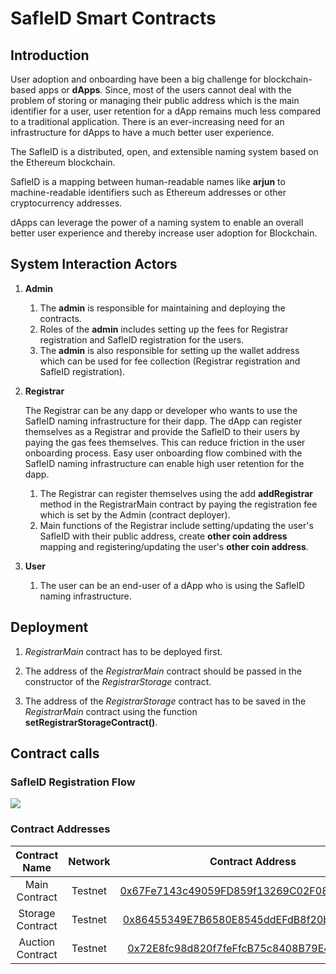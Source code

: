 # SafleID Smart Contracts

## Introduction

User adoption and onboarding have been a big challenge for blockchain-based apps or **dApps**.
Since, most of the users cannot deal with the problem of storing or managing their public address which is the main identifier for a user, user retention for a dApp remains much less compared to a traditional application. There is an ever-increasing need for an infrastructure for dApps to have a much better user experience.

The SafleID is a distributed, open, and extensible naming system based on the Ethereum blockchain.

SafleID is a mapping between human-readable names like **arjun** to machine-readable identifiers such as Ethereum addresses or other cryptocurrency addresses.

dApps can leverage the power of a naming system to enable an overall better user experience and thereby increase user adoption for Blockchain.

## System Interaction Actors

1. **Admin**
    1. The **admin** is responsible for maintaining and deploying the contracts.
    2. Roles of the **admin** includes setting up the fees for Registrar registration and SafleID registration for the users.
    3. The **admin** is also responsible for setting up the wallet address which can be used for fee collection (Registrar registration and SafleID registration).
2. **Registrar**

    The Registrar can be any dapp or developer who wants to use the SafleID naming infrastructure for their dapp. The dApp can register themselves as a Registrar and provide the SafleID to their users by paying the gas fees themselves. This can reduce friction in the user onboarding process. Easy user onboarding flow combined with the SafleID naming infrastructure can enable high user retention for the dapp.

    1. The Registrar can register themselves using the add **addRegistrar** method in the RegistrarMain contract by paying the registration fee which is set by the Admin (contract deployer).
    2. Main functions of the Registrar include setting/updating the user's SafleID with their public address, create **other coin address** mapping and registering/updating the user's **other coin address**.
3. **User**
    1. The user can be an end-user of a dApp who is using the SafleID naming infrastructure.
    
## **Deployment**

1. *RegistrarMain* contract has to be deployed first.

2. The address of the *RegistrarMain* contract should be passed in the constructor of the *RegistrarStorage* contract.

3. The address of the *RegistrarStorage* contract has to be saved in the *RegistrarMain* contract using the function **setRegistrarStorageContract()**.

## Contract calls

### SafleID Registration Flow

![](https://s3.us-west-2.amazonaws.com/secure.notion-static.com/12a8e0ae-8cf3-4cc8-a245-2c2dac6918b8/Smart_Contract_Architecture.png?X-Amz-Algorithm=AWS4-HMAC-SHA256&X-Amz-Credential=AKIAT73L2G45O3KS52Y5%2F20210201%2Fus-west-2%2Fs3%2Faws4_request&X-Amz-Date=20210201T140727Z&X-Amz-Expires=86400&X-Amz-Signature=150c11d598ae9452b518d188ef869bde81b3ab63646c6bd91cbe72963588d488&X-Amz-SignedHeaders=host&response-content-disposition=filename%20%3D%22Smart_Contract_Architecture.png%22)

### Contract Addresses

| Contract Name         | Network       | Contract Address                           |
|:---------------------:|:-------------:|:------------------------------------------:|
| Main Contract         | Testnet       | [0x67Fe7143c49059FD859f13269C02F08ABF33d9Aa](https://explorer-mumbai.maticvigil.com/address/0x67Fe7143c49059FD859f13269C02F08ABF33d9Aa/transactions) |
| Storage Contract      | Testnet       | [0x86455349E7B6580E8545ddEFdB8f20b9F475ab1f](https://explorer-mumbai.maticvigil.com/address/0x86455349E7B6580E8545ddEFdB8f20b9F475ab1f/transactions) |
| Auction Contract      | Testnet       | [0x72E8fc98d820f7feFfcB75c8408B79E4f94eaC3b](https://explorer-mumbai.maticvigil.com/address/0x72E8fc98d820f7feFfcB75c8408B79E4f94eaC3b/transactions) |
